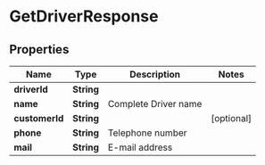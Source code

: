 

# GetDriverResponse


## Properties

| Name | Type | Description | Notes |
|------------ | ------------- | ------------- | -------------|
|**driverId** | **String** |  |  |
|**name** | **String** | Complete Driver name |  |
|**customerId** | **String** |  |  [optional] |
|**phone** | **String** | Telephone number |  |
|**mail** | **String** | E-mail address |  |



